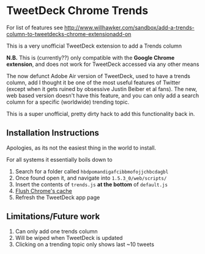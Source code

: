 TweetDeck Chrome Trends
================

For list of features see <http://www.willhawker.com/sandbox/add-a-trends-column-to-tweetdecks-chrome-extensionadd-on>

This is a very unofficial TweetDeck extension to add a Trends column

**N.B.** This is (currently??) only compatible with the **Google Chrome extension**, and does not work for TweetDeck accessed via any other means

The now defunct Adobe Air version of TweetDeck, used to have a trends column, add I thought it be one of the most useful features of Twitter (except when it gets ruined by obsessive Justin Beiber et al fans). The new, web based version doesn't have this feature, and you can only add a search column for a specific (worldwide) trending topic.

This is a super unofficial, pretty dirty hack to add this functionality back in.

## Installation Instructions

Apologies, as its not the easiest thing in the world to install.

For all systems it essentially boils down to

1. Search for a folder called `hbdpomandigafcibbmofojjchbcdagbl` 
2. Once found open it, and navigate into `1.5.3_0/web/scripts/`
3. Insert the contents of `trends.js` **at the bottom** of `default.js`
4. [Flush Chrome's cache](http://support.google.com/chrome/bin/answer.py?hl=en&answer=95582)
5. Refresh the TweetDeck app page

## Limitations/Future work

1. Can only add one trends column
2. Will be wiped when TweetDeck is updated
3. Clicking on a trending topic only shows last ~10 tweets




